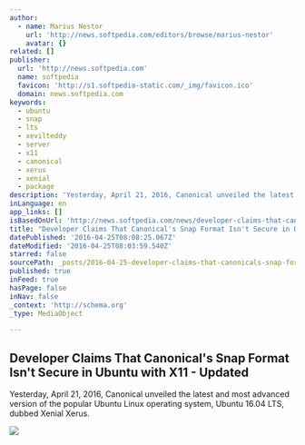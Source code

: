```yaml
---
author:
  - name: Marius Nestor
    url: 'http://news.softpedia.com/editors/browse/marius-nestor'
    avatar: {}
related: []
publisher:
  url: 'http://news.softpedia.com'
  name: softpedia
  favicon: 'http://s1.softpedia-static.com/_img/favicon.ico'
  domain: news.softpedia.com
keywords:
  - ubuntu
  - snap
  - lts
  - xevilteddy
  - server
  - x11
  - canonical
  - xerus
  - xenial
  - package
description: 'Yesterday, April 21, 2016, Canonical unveiled the latest and most advanced version of the popular Ubuntu Linux operating system, Ubuntu 16.04 LTS, dubbed Xenial Xerus.'
inLanguage: en
app_links: []
isBasedOnUrl: 'http://news.softpedia.com/news/developer-claims-that-canonical-s-new-snap-format-isn-t-secure-on-ubuntu-desktop-503287.shtml'
title: "Developer Claims That Canonical's Snap Format Isn't Secure in Ubuntu with X11 - Updated"
datePublished: '2016-04-25T08:08:25.067Z'
dateModified: '2016-04-25T08:03:59.540Z'
starred: false
sourcePath: _posts/2016-04-25-developer-claims-that-canonicals-snap-format-isnt-secure-i.md
published: true
inFeed: true
hasPage: false
inNav: false
_context: 'http://schema.org'
_type: MediaObject

---
```

<article style=""><h1>Developer Claims That Canonical's Snap Format Isn't Secure in Ubuntu with X11 - Updated</h1><p>Yesterday, April 21, 2016, Canonical unveiled the latest and most advanced version of the popular Ubuntu Linux operating system, Ubuntu 16.04 LTS, dubbed Xenial Xerus.</p><img src="http://i1-news.softpedia-static.com/images/news2/developer-claims-that-canonical-s-new-snap-format-isn-t-secure-on-ubuntu-desktop-503287-2.jpg" /></article>